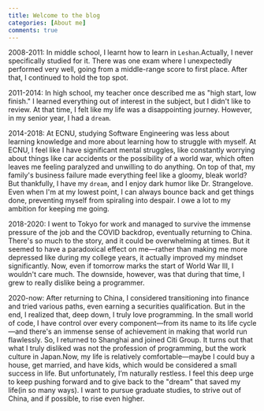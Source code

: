 ```yaml
---
title: Welcome to the blog
categories: [About me]
comments: true
---
```


2008-2011: In middle school, I learnt how to learn in `Leshan`.Actually, I never specifically studied for it. There was one exam where I unexpectedly performed very well, going from a middle-range score to first place. After that, I continued to hold the top spot.

2011-2014: In high school, my teacher once described me as "high start, low finish." I learned everything out of interest in the subject, but I didn't like to review. At that time, I felt like my life was a disappointing journey. However, in my senior year, I had a `dream`.

2014-2018: At ECNU, studying Software Engineering was less about learning knowledge and more about learning how to struggle with myself. At ECNU, I feel like I have significant mental struggles, like constantly worrying about things like car accidents or the possibility of a world war, which often leaves me feeling paralyzed and unwilling to do anything. On top of that, my family's business failure made everything feel like a gloomy, bleak world? But thankfully, I have my `dream`, and I enjoy dark humor like Dr. Strangelove. Even when I'm at my lowest point, I can always bounce back and get things done, preventing myself from spiraling into despair. I owe a lot to my ambition for keeping me going.

2018-2020: I went to Tokyo for work and managed to survive the immense pressure of the job and the COVID backdrop, eventually returning to China. There's so much to the story, and it could be overwhelming at times. But it seemed to have a paradoxical effect on me—rather than making me more depressed like during my college years, it actually improved my mindset significantly. Now, even if tomorrow marks the start of World War III, I wouldn't care much. The downside, however, was that during that time, I grew to really dislike being a programmer.

2020-now: After returning to China, I considered transitioning into finance and tried various paths, even earning a securities qualification. But in the end, I realized that, deep down, I truly love programming. In the small world of code, I have control over every component—from its name to its life cycle—and there's an immense sense of achievement in making that world run flawlessly. So, I returned to Shanghai and joined Citi Group. It turns out that what I truly disliked was not the profession of programming, but the work culture in Japan.Now, my life is relatively comfortable—maybe I could buy a house, get married, and have kids, which would be considered a small success in life. But unfortunately, I’m naturally restless. I feel this deep urge to keep pushing forward and to give back to the "dream" that saved my life(in so many ways). I want to pursue graduate studies, to strive out of China, and if possible, to rise even higher.

